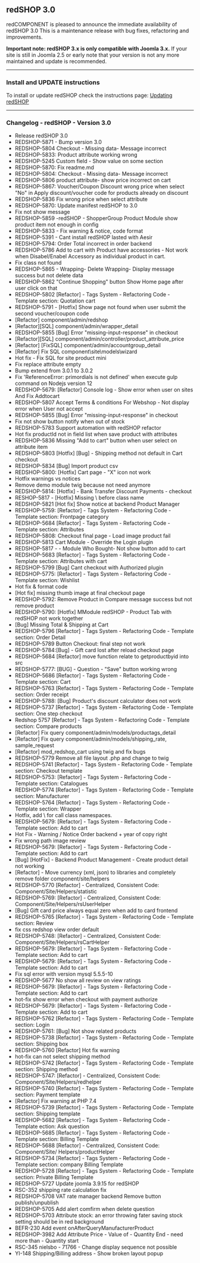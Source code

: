 ## redSHOP 3.0
redCOMPONENT is pleased to announce the immediate availability of redSHOP 3.0 This is a maintenance release with bug fixes, refactoring and improvements.

<b>Important note: redSHOP 3.x is only compatible with Joomla 3.x.</b> If your site is still in Joomla 2.5 or early note that your version is not any more maintained and update is recommended.

<hr>

### Install and UPDATE instructions
To install or update redSHOP check the instructions page: [Updating redSHOP](chapters/getting-started-general/updating-redshop.md)

<hr>

### Changelog - redSHOP - Version 3.0

<ul> 
<li>Release redSHOP 3.0
<li>REDSHOP-5871 - Bump version 3.0
<li>REDSHOP-5804 Checkout - Missing data- Message incorrect
<li>REDSHOP-5833: Product attribute working wrong
<li>REDSHOP-5245 Custom field - Show value on some section
<li>REDSHOP-5870: Fix readme.md
<li>REDSHOP-5804: Checkout - Missing data- Message incorrect
<li>REDSHOP-5806 product attribute- show price incorrect on cart
<li>REDSHOP-5867: Voucher/Coupon Discount wrong price when select "No" in Apply discount/voucher code for products already on discount
<li>REDSHOP-5836 Fix wrong price when select attribute
<li>REDSHOP-5870: Update manifest redSHOP to 3.0
<li>Fix not show message
<li>REDSHOP-5859 -redSHOP - ShopperGroup Product Module show product item not enough in config
<li>REDSHOP-5833 - Fix warning &amp; notice, code format
<li>REDSHOP-5391 - Cant install redSHOP lasted with Aesir
<li>REDSHOP-5794: Order Total incorrect in order backend
<li>REDSHOP-5786 Add to cart with Product have accessories - Not work when Disabel/Enabel Accessory as individual product in cart.
<li>Fix class not found
<li>REDSHOP-5865 - Wrapping- Delete Wrapping- Display message success but not delete data
<li>REDSHOP-5862 "Continue Shopping" button Show Home page after user click on that
<li>REDSHOP-5802 [Refactor] - Tags System - Refactoring Code - Template section: Quotation cart
<li>REDSHOP-5791 - [Hotfix] Show page not found when user submit the second voucher/coupon code
<li>[Refactor] component/admin/redshop
<li>[Refactor][SQL] component/admin/wrapper_detail
<li>REDSHOP-5855 [Bug] Error "missing-input-response" in checkout
<li>[Refactor][SQL] component/admin/controller/product_attribute_price
<li>[Refactor] [FixSQL] component/admin/accountgroup_detail
<li>[Refactor] Fix SQL component\site\models\wizard
<li>Hot fix - Fix SQL for site product mini
<li>Fix replace attribute empty
<li>Bump extend from 3.0.1 to 3.0.2
<li>Fix 'ReferenceError: primordials is not defined' when execute gulp command on Nodejs version 12
<li>REDSHOP-5679: [Refactor] Console log - Show error when user on sites And Fix Addtocart
<li>REDSHOP-5807 Accept Terms &amp; conditions For Webshop - Not display error when User not accept
<li>REDSHOP-5855 [Bug] Error "missing-input-response" in checkout
<li>Fix not show button notify when out of stock
<li>REDSHOP-5783 Support automation with redSHOP refactor
<li>Hot fix productId not in field list when save product with attributes
<li>REDSHOP-5836 Missing "Add to cart" button when user select on attribute item
<li>REDSHOP-5803 [Hotfix] [Bug] - Shipping method not default in Cart checkout
<li>REDSHOP-5834 [Bug] Import product csv
<li>REDSHOP-5800: [Hotfix] Cart page - "X" icon not work
<li>Hotfix warnings vs notices
<li>Remove demo module twig because not need anymore
<li>REDSHOP-5814: [Hotfix] - Bank Transfer Discount Payments - checkout
<li>RESHOP-5817 - [Hotfix] Missing \ before class name
<li>REDSHOP-5821 [Hot fix] Show notice at backend Product Manager
<li>REDSHOP-5759: [Refactor] - Tags System - Refactoring Code - Template section: Frontpage category
<li>REDSHOP-5684 [Refactor] - Tags System - Refactoring Code - Template section: Attributes
<li>REDSHOP-5808: Checkout final page - Load image product fail
<li>REDSHOP-5813 Cart Module - Override the Login plugin
<li>REDSHOP-5817 - - Module Who Bought- Not show button add to cart
<li>REDSHOP-5683 [Refactor] - Tags System - Refactoring Code - Template section: Attributes with cart
<li>REDSHOP-5799 [Bug] Cant checkout with Authorized plugin
<li>REDSHOP-5775: [Refactor] - Tags System - Refactoring Code - Template section: Wishlist
<li>Hot fix &amp; format code
<li>[Hot fix] missing thumb image at final checkout page
<li>REDSHOP-5792: Remove Product in Compare message success but not remove product
<li>REDSHOP-5790: [Hotfix] MModule redSHOP - Product Tab with redSHOP not work together
<li>[Bug] Missing Total &amp; Shipping at Cart
<li>REDSHOP-5796 [Refactor] - Tags System - Refactoring Code - Template section: Order Detail
<li>REDSHOP-5789 Button Checkout: final step not work
<li>REDSHOP-5784:[Bug] - Gift card lost after reload checkout page
<li>REDSHOP-5684 [Refactor] move function relate to getproductbyid into src
<li>REDSHOP-5777: [BUG] - Question - "Save" button working wrong
<li>REDSHOP-5686 [Refactor] - Tags System - Refactoring Code - Template section: Cart
<li>REDSHOP-5763 [Refactor] - Tags System - Refactoring Code - Template section: Order receipt
<li>REDSHOP-5788: [Bug] Product's discount calculator does not work
<li>REDSHOP-5737 [Refactor] - Tags System - Refactoring Code - Template section: One step checkout
<li>Redshop 5757 [Refactor] - Tags System - Refactoring Code - Template section: Compare products
<li>[Refactor] Fix query component/admin/models/productags_detail
<li>[Refactor] Fix query component/admin/models/shipping_rate, sample_request
<li>[Refactor] mod_redshop_cart using twig and fix bugs
<li>REDSHOP-5779 Remove all file layout .php and change to twig
<li>REDSHOP-5741 [Refactor] - Tags System - Refactoring Code - Template section: Checkout template
<li>REDSHOP-5753: [Refactor] - Tags System - Refactoring Code - Template section: Catalogues
<li>REDSHOP-5774 [Refactor] - Tags System - Refactoring Code - Template section: Manufacturer
<li>REDSHOP-5764 [Refactor] - Tags System - Refactoring Code - Template section: Wrapper
<li>Hotfix, add \ for call class namespaces.
<li>REDSHOP-5679: [Refactor] - Tags System - Refactoring Code - Template section: Add to cart
<li>Hot Fix - Warning / Notice Order backend + year of copy right
<li>Fix wrong path image review
<li>REDSHOP-5679: [Refactor] - Tags System - Refactoring Code - Template section: Add to cart
<li>[Bug] [HotFix] - Backend Product Management - Create product detail not working
<li>[Refactor] - Move currency (xml, json) to libraries and completely remove folder component/site/helpers
<li>REDSHOP-5770 [Refactor] - Centralized, Consistent Code: Component/Site/Helpers/statistic
<li>REDSHOP-5769: [Refactor] - Centralized, Consistent Code: Component/Site/Helpers/rsUserHelper
<li>[Bug] Gift card price always equal zero when add to card frontend
<li>REDSHOP-5765 [Refactor] - Tags System - Refactoring Code - Template section: Review
<li>fix css redshop view order default
<li>REDSHOP-5748: [Refactor] - Centralized, Consistent Code: Component/Site/Helpers/rsCartHelper
<li>REDSHOP-5679: [Refactor] - Tags System - Refactoring Code - Template section: Add to cart
<li>REDSHOP-5679: [Refactor] - Tags System - Refactoring Code - Template section: Add to cart
<li>Fix sql error with version mysql 5.5.5-10
<li>REDSHOP-5677 No show all review on view ratings
<li>REDSHOP-5679: [Refactor] - Tags System - Refactoring Code - Template section: Add to cart
<li>hot-fix show error when checkout with payment authorize
<li>REDSHOP-5679: [Refactor] - Tags System - Refactoring Code - Template section: Add to cart
<li>REDSHOP-5762 [Refactor] - Tags System - Refactoring Code - Template section: Login
<li>REDSHOP-5761: [Bug] Not show related products
<li>REDSHOP-5738 [Refactor] - Tags System - Refactoring Code - Template section: Shipping box
<li>REDSHOP-5760 [Refactor] Hot fix warning
<li>hot-fix can not select shipping method
<li>REDSHOP-5742 [Refactor] - Tags System - Refactoring Code - Template section: Shipping method
<li>REDSHOP-5747: [Refactor] - Centralized, Consistent Code: Component/Site/Helpers/redhelper
<li>REDSHOP-5740 [Refactor] - Tags System - Refactoring Code - Template section: Payment template
<li>[Refactor] Fix warning at PHP 7.4
<li>REDSHOP-5739 [Refactor] - Tags System - Refactoring Code - Template section: Shipping template
<li>REDSHOP-5682 [Refactor] - Tags System - Refactoring Code - Template ection: Ask question
<li>REDSHOP-5685 [Refactor] - Tags System - Refactoring Code - Template section: Billing Template
<li>REDSHOP-5688 [Refactor] - Centralized, Consistent Code: Component/Site/ Helpers/productHelper
<li>REDSHOP-5734 [Refactor] - Tags System - Refactoring Code - Template section: company Billing Template
<li>REDSHOP-5728 [Refactor] - Tags System - Refactoring Code - Template section: Private Billing Template
<li>REDSHOP-5727 Update joomla 3.9.15 for redSHOP
<li>RSC-352 shipping rate calculation fix
<li>REDSHOP-5708 VAT rate manager backend Remove button publish/unpublish
<li>REDSHOP-5705 Add alert comfirm when delete question
<li>REDSHOP-5703 Attribute stock: an error throwing fater saving stock setting should be in red background
<li>BEFR-230 Add event onAfterQueryManufacturerProduct
<li>REDSHOP-3982 Add Attribute Price - Value of - Quantity End - need more than - Quantity start
<li>RSC-345 nielsbo - 71766 - Change display sequence not possible
<li>YI-148 Shipping/Billing address - Show broken layout popup
</ul>